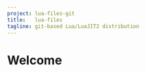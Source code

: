 ```yaml
---
project: lua-files-git
title:   lua-files
tagline: git-based Lua/LuaJIT2 distribution
---
```


# Welcome
